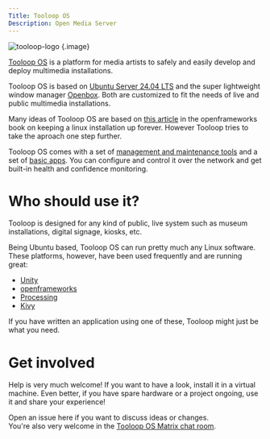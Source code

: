 ```yaml
---
Title: Tooloop OS
Description: Open Media Server
---
```



![tooloop-logo](%base_url%/assets/1-2-3-animation.gif) {.image}


[Tooloop OS](http://tooloop.org) is a platform for media artists to safely and easily develop and deploy multimedia installations.

Tooloop OS is based on [Ubuntu Server 24.04 LTS](https://www.ubuntu.com/download/server) and the super lightweight window manager [Openbox](https://de.wikipedia.org/wiki/Openbox). Both are customized to fit the needs of live and public multimedia installations.

Many ideas of Tooloop OS are based on [this article](http://openframeworks.cc/ofBook/chapters/installation_up_4evr_linux.html) in the openframeworks book on keeping a linux installation up forever. However Tooloop tries to take the aproach one step further. 

Tooloop OS comes with a set of [management and maintenance tools](Getting%20started/Control%20Center) and a set of [basic apps](Apps/Overview). You can configure and control it over the network and get built-in health and confidence monitoring.


# Who should use it?

Tooloop is designed for any kind of public, live system such as museum installations, digital signage, kiosks, etc.

Being Ubuntu based, Tooloop OS can run pretty much any Linux software. These platforms, however, have been used frequently and are running great:

- [Unity](https://unity3d.com)
- [openframeworks](http://openframeworks.cc/)
- [Processing](https://processing.org)
- [Kivy](https://kivy.org/)

If you have written an application using one of these, Tooloop might just be what you need.


# Get involved

Help is very much welcome! If you want to have a look, install it in a virtual machine. Even better, if you have spare hardware or a project ongoing, use it and share your experience!

Open an issue here if you want to discuss ideas or changes.  
You're also very welcome in the [Tooloop OS Matrix chat room](https://app.element.io/#/room/#tooloop-os:matrix.org).
